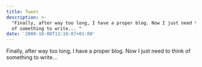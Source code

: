 ```yaml
---
title: Tweet
description: >-
  "Finally, after way too long, I have a proper blog. Now I just need to think
  of something to write... "
date: '2009-10-08T13:10:07+01:00'
---
```

Finally, after way too long, I have a proper blog. Now I just need to think of something to write... 
